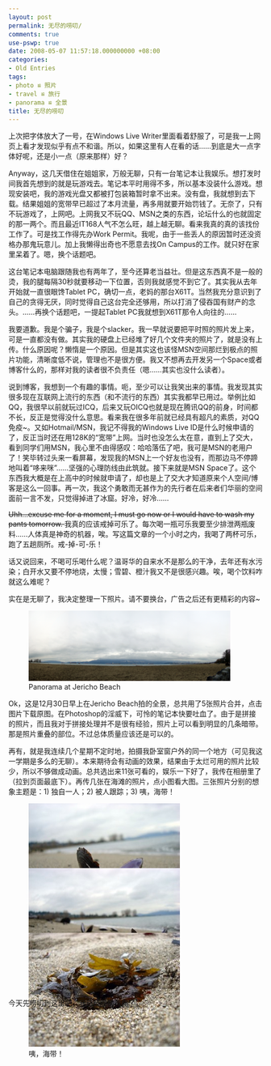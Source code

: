 ```yaml
---
layout: post
permalink: 无尽的唠叨/
comments: true
use-pswp: true
date: 2008-05-07 11:57:18.000000000 +08:00
categories:
- Old Entries
tags:
- photo ≌ 照片
- travel ≌ 旅行
- panorama ≌ 全景
title: 无尽的唠叨
---
```

上次把字体放大了一号，在Windows Live Writer里面看着舒服了，可是我一上网页上看才发现似乎有点不和谐。所以，如果这里有人在看的话……到底是大一点字体好呢，还是小一点（原来那样）好？

Anyway，这几天借住在姐姐家，万般无聊，只有一台笔记本让我娱乐。想打发时间我首先想到的就是玩游戏去。笔记本平时用得不多，所以基本没装什么游戏。想现安装吧，我的游戏光盘又都被打包装箱暂时拿不出来。没有盘，我就想到去下载。结果姐姐的宽带早已超过了本月流量，再多用就要开始罚钱了。无奈了，只有不玩游戏了，上网吧。上网我又不玩QQ、MSN之类的东西，论坛什么的也就固定的那一两个。而且最近IT168人气不怎么旺，越上越无聊。看来我真的真的该找份工作了。可是找工作得先办Work Permit。我呢，由于一些丢人的原因暂时还没资格办那鬼玩意儿。加上我懒得出奇也不愿意去找On Campus的工作。就只好在家里呆着了。嗯，换个话题吧。

<!--excerpt-->

这台笔记本电脑跟随我也有两年了，至今还算老当益壮。但是这东西真不是一般的烫，我的腿每隔30秒就要移动一下位置，否则我就感觉不到它了。其实我从去年开始就一直很眼馋Tablet PC，确切一点，老妈的那台X61T。当然我充分意识到了自己的贪得无厌，同时觉得自己这台完全还够用，所以打消了侵吞国有财产的念头。……再换个话题吧，一提起Tablet PC我就想到X61T那令人向往的……

我要道歉。我是个骗子，我是个slacker。我一早就说要把平时照的照片发上来，可是一直都没有做。其实我的硬盘上已经堆了好几个文件夹的照片了，就是没有上传。什么原因呢？懒惰是一个原因。但是其实这也该怪MSN空间那烂到极点的照片功能，清晰度低不说，管理也不是很方便。我又不想再去开发另一个Space或者博客什么的，那样对我的读者很不负责任（嗯……其实也没什么读者）。

说到博客，我想到一个有趣的事情。呃，至少可以让我笑出来的事情。我发现其实很多现在互联网上流行的东西（和不流行的东西）其实我都早已用过。举例比如QQ，我很早以前就玩过ICQ，后来又玩OICQ也就是现在腾讯QQ的前身，时间都不长，反正是觉得没什么意思。看来我在很多年前就已经具有超凡的素质，对QQ免疫~。又如Hotmail/MSN，我记不得我的Windows Live ID是什么时候申请的了，反正当时还在用128K的“宽带”上网。当时也没怎么太在意，直到上了交大，看到同学们用MSN，我心里不由得感叹：哈哈落伍了吧，我可是MSN的老用户了！笑毕转过头来一看屏幕，发现我的MSN上一个好友也没有，而那边马不停蹄地叫着“哆来咪”……坚强的心理防线由此筑就。接下来就是MSN Space了。这个东西我大概是在上高中的时候就申请了，却也是上了交大才知道原来个人空间/博客是这么一回事。再一次，我这个勇敢而无甚作为的先行者在后来者们华丽的空间面前一言不发，只觉得掉进了冰窟。好冷，好冷……

<del>Uhh...excuse me for a moment, I must go now or I would have to wash my pants tomorrow. </del>我真的应该戒掉可乐了。每次喝一瓶可乐我要至少排泄两瓶废料……人体真是神奇的机器，唉。写这篇文章的一个小时之内，我喝了两杯可乐，跑了五趟厕所。戒-掉-可-乐！

话又说回来，不喝可乐喝什么呢？温哥华的自来水不是那么的干净，去年还有水污染；白开水又要不停地烧，太慢；雪碧、橙汁我又不是很感兴趣。唉，喝个饮料咋就这么难呢？

实在是无聊了，我决定整理一下照片。请不要换台，广告之后还有更精彩的内容~

<div class="imgDisplay monod" style="max-width: 480px" itemscope itemtype="http://schema.org/ImageGallery">
  <figure itemprop="associatedMedia" itemscope itemtype="http://schema.org/ImageObject">
    <a href="/assets/old/JerichoBeach_Panorama2.jpg" itemprop="contentUrl" data-size="800x279">
    <img src="/assets/old/JerichoBeach_Panorama2-m.jpg" itemprop="thumbnail" alt="Panorama at Jericho Beach" />
    </a>
    <figcaption itemprop="caption description">Panorama at Jericho Beach</figcaption>
  </figure>
</div>

Ok，这是12月30日早上在Jericho Beach拍的全景，总共用了5张照片合并，点击图片下载原图。在Photoshop的淫威下，可怜的笔记本快要吐血了。由于是拼接的照片，而且我对于拼接处理并不是很有经验，照片上可以看到明显的几条暗带。那是照片重叠的部位。不过总体质量应该还是可以的。

再有，就是我连续几个星期不定时地，拍摄我卧室窗户外的同一个地方（可见我这一学期是多么的无聊）。本来期待会有动画的效果，结果由于太烂可用的照片比较少，所以不够做成动画。总共选出来11张可看的，娱乐一下好了，我传在相册里了（拉到页面最底下）。再传几张在海滩的照片，点小图看大图。三张照片分别的想象主题是：1) 独自一人；2) 被人跟踪；3) 咦，海带！

<!-- Define custom dims for this particular gallery -->

<style>
.monoh figure {
  height: 114px;
}
</style>

<div class="imgDisplay monoh" itemscope itemtype="http://schema.org/ImageGallery">
  <figure itemprop="associatedMedia" itemscope itemtype="http://schema.org/ImageObject">
    <a href="/assets/old/DSC02714.jpg" itemprop="contentUrl" data-size="800x600">
    <img src="/assets/old/DSC02714-m.jpg" itemprop="thumbnail" alt="独自一人" />
    </a>
    <figcaption itemprop="caption description">独自一人</figcaption>
  </figure>
  <figure itemprop="associatedMedia" itemscope itemtype="http://schema.org/ImageObject">
    <a href="/assets/old/DSC02722.jpg" itemprop="contentUrl" data-size="800x600">
    <img src="/assets/old/DSC02722-m.jpg" itemprop="thumbnail" alt="被人跟踪" />
    </a>
    <figcaption itemprop="caption description">被人跟踪</figcaption>
  </figure>
  <figure itemprop="associatedMedia" itemscope itemtype="http://schema.org/ImageObject">
    <a href="/assets/old/DSC02735.jpg" itemprop="contentUrl" data-size="800x600">
    <img src="/assets/old/DSC02735-m.jpg" itemprop="thumbnail" alt="咦，海带！" />
    </a>
    <figcaption itemprop="caption description">咦，海带！</figcaption>
  </figure>
</div>

今天先唠叨到这里吧，我已经腰酸背痛了。